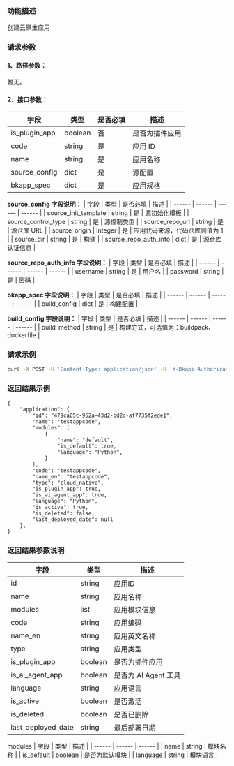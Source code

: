 ### 功能描述
创建云原生应用

### 请求参数

#### 1、路径参数：
暂无。

#### 2、接口参数：
| 字段 |   类型 |  是否必填 | 描述 |
| ------ | ------ | ------ | ------ |
| is_plugin_app | boolean | 否 | 是否为插件应用 |
| code | string | 是 | 应用 ID |
| name | string | 是 | 应用名称 |
| source_config | dict | 是 | 源配置 |
| bkapp_spec | dict | 是 | 应用规格 |


**source_config 字段说明：**
| 字段 |   类型 |  是否必填 | 描述 |
| ------ | ------ | ------ | ------ |
| source_init_template | string | 是 | 源初始化模板 |
| source_control_type | string | 是 | 源控制类型 |
| source_repo_url | string | 是 | 源仓库 URL |
| source_origin | integer | 是 | 应用代码来源，代码仓库则值为 1 |
| source_dir | string | 是 | 构建 |
| source_repo_auth_info | dict | 是 | 源仓库认证信息 |

**source_repo_auth_info 字段说明：**
| 字段 |   类型 |  是否必填 | 描述 |
| ------ | ------ | ------ | ------ |
| username | string | 是 | 用户名 |
| password | string | 是 | 密码 |

**bkapp_spec 字段说明：**
| 字段 |   类型 |  是否必填 | 描述 |
| ------ | ------ | ------ | ------ |
| build_config | dict | 是 | 构建配置 |

**build_config 字段说明：**
| 字段 |   类型 |  是否必填 | 描述 |
| ------ | ------ | ------ | ------ |
| build_method | string | 是 | 构建方式，可选值为：buildpack、dockerfile |

### 请求示例
```bash
curl -X POST -H 'Content-Type: application/json' -H 'X-Bkapi-Authorization: {"bk_app_code": "apigw-api-test", "bk_app_secret": "***", "bk_token": "***"}' -d '{   "is_plugin_app": false,   "code": "testappcode",   "name": "testappcode",   "source_config": {       "source_init_template": "dj2_with_auth",       "source_control_type": "bare_git",       "source_repo_url": "https://gitee.com/example/apps.git",       "source_origin": 1,       "source_dir": "plugin",       "source_repo_auth_info": {           "username": "xxxxxx ",           "password": "***"       }   },   "bkapp_spec": {       "build_config": {           "build_method": "buildpack"       }   }}' --insecure https://bkapi.example.com/api/bkpaas3/stag/bkapps/cloud-native/
```

### 返回结果示例
```
{
    "application": {
        "id": "479ca05c-962a-43d2-bd2c-af7735f2ede1",
        "name": "testappcode",
        "modules": [
            {
                "name": "default",
                "is_default": true,
                "language": "Python",
            }
        ],
        "code": "testappcode",
        "name_en": "testappcode",
        "type": "cloud_native",
        "is_plugin_app": true,
        "is_ai_agent_app": true,
        "language": "Python",
        "is_active": true,
        "is_deleted": false,
        "last_deployed_date": null
    },
}
```

### 返回结果参数说明

| 字段 |   类型 | 描述 |
| ------ | ------ | ------ |
| id | string | 应用ID |
| name | string | 应用名称 |
| modules | list | 应用模块信息 |
| code | string | 应用编码 |
| name_en | string | 应用英文名称 |
| type | string | 应用类型 |
| is_plugin_app | boolean | 是否为插件应用 |
| is_ai_agent_app | boolean | 是否为 AI Agent 工具  |
| language | string | 应用语言 |
| is_active | boolean | 是否激活 |
| is_deleted | boolean | 是否已删除 |
| last_deployed_date | string | 最后部署日期 |


modules
| 字段 |   类型 | 描述 |
| ------ | ------ | ------ |
| name | string | 模块名称 |
| is_default | boolean | 是否为默认模块 |
| language | string | 模块语言 |